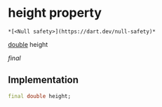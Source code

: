 


# height property




    *[<Null safety>](https://dart.dev/null-safety)*


[double](https://api.flutter.dev/flutter/dart-core/double-class.html) height
  
_final_






## Implementation

```dart
final double height;


```







